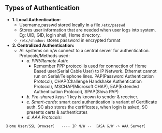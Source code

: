 ## Types of Authentication
- **1. Local Authentication:** 
  - Username,passwd stored locally in a file `/etc/passwd`
  - Stores user information that are needed when user logs into system. Eg: UID, GID, login shell, Home directory.    
  - `/etc/shadow:` stores password in encrypted format
- **2. Centralized Authentication:**  
  - All systems on n/w connect to a central server for authentication. Protocols/Methods used:
    - *a. PPP/Remote Auth:* 
      - Remember PPP protocol is used for connection of Home Based user(Serial Cable User) to IP Network.  Ethernet cannot run on Serial/Telephone lines.    PAP(Password Authentication Protocol), CHAP(Challenge Handshake Authentication Protocol), MSCHAP(Microsoft CHAP), EAP(Extended Authentication Protocol), SPAP(Shiva PAP)
    - *b. Pre-shared keys:* 1 key is known to sender & receiver.
    - *c. Smart-cards:* smart card authentication is variant of Certificate auth. SC also stores the certificates, when login is asked, SC presents certs & authenticates 
    - *d. AAA Protocols:*     
```c
[Home User/SSL Browser]   ---- IP N/W --  [ASA G/W -> AAA Server]
```

